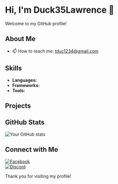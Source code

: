 # Hi, I'm Duck35Lawrence 👋

Welcome to my GitHub profile!

## About Me

- 📫 How to reach me: tduc1234@gmail.com

## Skills

- **Languages:**
- **Frameworks:**
- **Tools:**

## Projects

## GitHub Stats

![Your GitHub stats](https://github-readme-stats.vercel.app/api?username=duck35lawrence&show_icons=true&theme=radical)

## Connect with Me

[![Facebook](https://img.shields.io/badge/Facebook-%231877F2.svg?style=for-the-badge&logo=facebook&logoColor=white)](https://www.facebook.com/duck35lawrence) <br/>
[![Discord](https://img.shields.io/badge/Discord-%237289DA.svg?style=for-the-badge&logo=discord&logoColor=white)](https://discord.com/users/duck35lawrence)

Thank you for visiting my profile!
